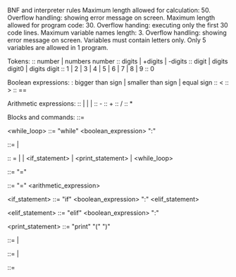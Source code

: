 BNF and interpreter rules
Maximum length allowed for calculation: 50.
Overflow handling: showing error message on screen.
Maximum length allowed for program code: 30.
Overflow handing: executing only the first 30 code lines.
Maximum variable names length: 3.
Overflow handling: showing error message on screen.
Variables must contain letters only.
Only 5 variables are allowed in 1 program.

 Tokens:
<numbers> :: number | numbers number
<number> :: digits | +digits | -digits
<digits> :: digit | digits digit0 | digits digit
<digit> :: 1 | 2 | 3 | 4 | 5 | 6 | 7 | 8 | 9
<digit0> :: 0

Boolean expressions:
<Boolean expressions>: bigger than sign | smaller than sign | equal sign
<bigger than sign> :: <
<smaller than sign> :: >
<equal sign> :: ==

Arithmetic expressions:
<arithmetic expression> :: <addition sign> | <subtraction sign> | <multiplication sign> | <division sign>
<addition sign> :: -
<subtraction sign> :: +
<multiplication sign> :: /
<division sign> :: * 

Blocks and commands:
<program> ::= <statements>

<while_loop> ::= "while" <boolean_expression> ":" <statements>

<statements> ::= <statement> | <statements> <statement>

<statement> :: = <assignment> | <arithmetic> | <if_statement> | <print_statement> | <while_loop>

<assignment> ::= <variable> "=" <expression>

<arithmetic> ::= <variable> "=" <expression> <arithmetic_expression>

<if_statement> ::= "if" <boolean_expression> ":" <statements> <elif_statement>

<elif_statement> ::= "elif" <boolean_expression> ":" <statements>

<print_statement> ::= "print" "(" <expression> ")"

<expression> ::= <term> | <expression> <term>

<term> ::= <variable> | <number>

<variable> ::= <numbers>

